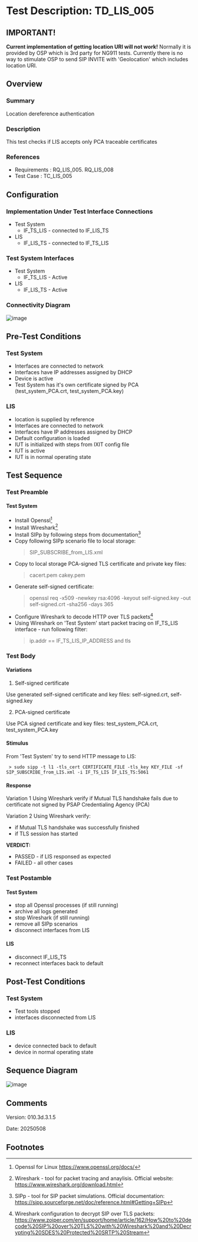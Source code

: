 # Test Description: TD_LIS_005

## IMPORTANT!
**Current implementation of getting location URI will not work!**
Normally it is provided by OSP which is 3rd party for NG911 tests. Currently there is no way to stimulate OSP to send SIP INVITE with 'Geolocation' which includes location URI.


## Overview
### Summary
Location dereference authentication


### Description
This test checks if LIS accepts only PCA traceable certificates

### References
* Requirements : RQ_LIS_005. RQ_LIS_008
* Test Case    : TC_LIS_005


## Configuration
### Implementation Under Test Interface Connections
<!-- Identify each of the FEs that are part of the configuration and how they are connected -->
* Test System
  * IF_TS_LIS - connected to IF_LIS_TS
* LIS
  * IF_LIS_TS - connected to IF_TS_LIS 


### Test System Interfaces
<!-- Identify each of the test system interfaces and whether it will be in active or monitor mode -->
* Test System
  * IF_TS_LIS - Active
* LIS
  * IF_LIS_TS - Active


### Connectivity Diagram
<!--
[![](https://mermaid.ink/img/pako:eNpdUMsKgzAQ_BXZs_6AlJ5KQbCX2lMJyNasD2oSiQlFxH_v1khfe5qdmX3OUBlJkELdm0fVonVRfhY64siO5aUo86zYJcmeE0ZMBG30t8bi0EYXGl1UTKMjFZSfykCRln9Vb2lzf7de3RCDIquwk7za_BIEuJYUCUgZSrR3AUIv7EPvTDHpClJnPcXgB4mODh3yKAVpjf3I7ID6aswnJ9k5Y0_h9vUFMVjjm3ZzLE9zz1ja?type=png)](https://mermaid.live/edit#pako:eNpdUMsKgzAQ_BXZs_6AlJ5KQbCX2lMJyNasD2oSiQlFxH_v1khfe5qdmX3OUBlJkELdm0fVonVRfhY64siO5aUo86zYJcmeE0ZMBG30t8bi0EYXGl1UTKMjFZSfykCRln9Vb2lzf7de3RCDIquwk7za_BIEuJYUCUgZSrR3AUIv7EPvTDHpClJnPcXgB4mODh3yKAVpjf3I7ID6aswnJ9k5Y0_h9vUFMVjjm3ZzLE9zz1ja)
-->

![image](https://github.com/user-attachments/assets/8c57e572-b6c6-4815-ba81-bb3109d6d3a7)

## Pre-Test Conditions

### Test System
* Interfaces are connected to network
* Interfaces have IP addresses assigned by DHCP
* Device is active
* Test System has it's own certificate signed by PCA (test_system_PCA.crt, test_system_PCA.key)

### LIS
* location is supplied by reference
* Interfaces are connected to network
* Interfaces have IP addresses assigned by DHCP
* Default configuration is loaded
* IUT is initialized with steps from IXIT config file
* IUT is active
* IUT is in normal operating state


## Test Sequence

### Test Preamble

#### Test System
* Install Openssl[^1]
* Install Wireshark[^2]
* Install SIPp by following steps from documentation[^4]
* Copy following SIPp scenario file to local storage:
  > SIP_SUBSCRIBE_from_LIS.xml
* Copy to local storage PCA-signed TLS certificate and private key files:
  > cacert.pem
  > cakey.pem
* Generate self-signed certificate:
  > openssl req -x509 -newkey rsa:4096 -keyout self-signed.key -out self-signed.crt -sha256 -days 365
* Configure Wireshark to decode HTTP over TLS packets[^3]
* Using Wireshark on 'Test System' start packet tracing on IF_TS_LIS interface - run following filter:
     > ip.addr == IF_TS_LIS_IP_ADDRESS and tls

### Test Body

#### Variations 
1. Self-signed certificate

Use generated self-signed certificate and key files: self-signed.crt, self-signed.key

2. PCA-signed certificate

Use PCA signed certificate and key files: test_system_PCA.crt, test_system_PCA.key

#### Stimulus
From 'Test System' try to send HTTP message to LIS:

     > sudo sipp -t l1 -tls_cert CERTIFICATE_FILE -tls_key KEY_FILE -sf SIP_SUBSCRIBE_from_LIS.xml -i IF_TS_LIS IF_LIS_TS:5061

#### Response

Variation 1
Using Wireshark verify if Mutual TLS handshake fails due to certificate not signed by PSAP Credentialing Agency (PCA)

Variation 2
Using Wireshark verify:
   * if Mutual TLS handshake was successfully finished
   * if TLS session has started


**VERDICT:**
* PASSED - if LIS responsed as expected
* FAILED - all other cases


### Test Postamble
#### Test System
* stop all Openssl processes (if still running)
* archive all logs generated
* stop Wireshark (if still running)
* remove all SIPp scenarios
* disconnect interfaces from LIS

#### LIS
* disconnect IF_LIS_TS
* reconnect interfaces back to default

## Post-Test Conditions 
### Test System 
* Test tools stopped
* interfaces disconnected from LIS

### LIS
* device connected back to default
* device in normal operating state

## Sequence Diagram
<!--
[![](https://mermaid.ink/img/pako:eNrdlMFvmzAUxv-Vp3etEzVxgeBDpSrZtGndDqPqYeJiwQtYA5sZM5VF-d9nSLeka0Xa6ziB_fP3-X3ivR1mJicUOJvNUp0ZvVWFSDVAraw19iZzxrYCtrJqKdUj1NKPjnRGGyULK-sBPjxfjCMwP8nCHbUOkr51VDO4_ZgIuJdWSaeMhsXxwAk2u76-GMF1pUg7-EBVZY6k3_LECS8gITtYnQfXZJ3aqkw6Yqcf8HUopHXsiRRsjKYzVzxqTBrf3SYgKw-_NaLl_xnRRC2fqId3D1kpdfF6Zbgnq7b9GX7UhLVqSn__pKFsmn-vtGpLyv_N6-JpYBOqL_HPVV_yvmmaaqhs-Ac20slpzec0MqzJ1lLlvqF3w-kUXUk1pSj8ay7t9xRTvfec7JxJep2hcLYjhl2T-0QfWxrF2O8MG6m_GVP_gShXfhx8PgyMcW6MCIodPqBYBvOYL8PLIFjF4RWPohXD3i-HfB7wMApiHl_FC873DH-NopfzOFzyyO_xeBGsQs7Qmq4o_9oXdqjk4G1J52TXptMORRztfwP7d3fl?type=png)](https://mermaid.live/edit#pako:eNrdlMFvmzAUxv-Vp3etEzVxgeBDpSrZtGndDqPqYeJiwQtYA5sZM5VF-d9nSLeka0Xa6ziB_fP3-X3ivR1mJicUOJvNUp0ZvVWFSDVAraw19iZzxrYCtrJqKdUj1NKPjnRGGyULK-sBPjxfjCMwP8nCHbUOkr51VDO4_ZgIuJdWSaeMhsXxwAk2u76-GMF1pUg7-EBVZY6k3_LECS8gITtYnQfXZJ3aqkw6Yqcf8HUopHXsiRRsjKYzVzxqTBrf3SYgKw-_NaLl_xnRRC2fqId3D1kpdfF6Zbgnq7b9GX7UhLVqSn__pKFsmn-vtGpLyv_N6-JpYBOqL_HPVV_yvmmaaqhs-Ac20slpzec0MqzJ1lLlvqF3w-kUXUk1pSj8ay7t9xRTvfec7JxJep2hcLYjhl2T-0QfWxrF2O8MG6m_GVP_gShXfhx8PgyMcW6MCIodPqBYBvOYL8PLIFjF4RWPohXD3i-HfB7wMApiHl_FC873DH-NopfzOFzyyO_xeBGsQs7Qmq4o_9oXdqjk4G1J52TXptMORRztfwP7d3fl)
-->

![image](https://github.com/user-attachments/assets/87e86017-cde4-44bc-a151-d8d61f54d1eb)


## Comments

Version:  010.3d.3.1.5

Date:     20250508


## Footnotes
[^1]: Openssl for Linux https://www.openssl.org/docs/
[^2]: Wireshark - tool for packet tracing and anaylisis. Official website: https://www.wireshark.org/download.html
[^3]: Wireshark configuration to decrypt SIP over TLS packets: https://www.zoiper.com/en/support/home/article/162/How%20to%20decode%20SIP%20over%20TLS%20with%20Wireshark%20and%20Decrypting%20SDES%20Protected%20SRTP%20Stream
[^4]: SIPp - tool for SIP packet simulations. Official documentation: https://sipp.sourceforge.net/doc/reference.html#Getting+SIPp
